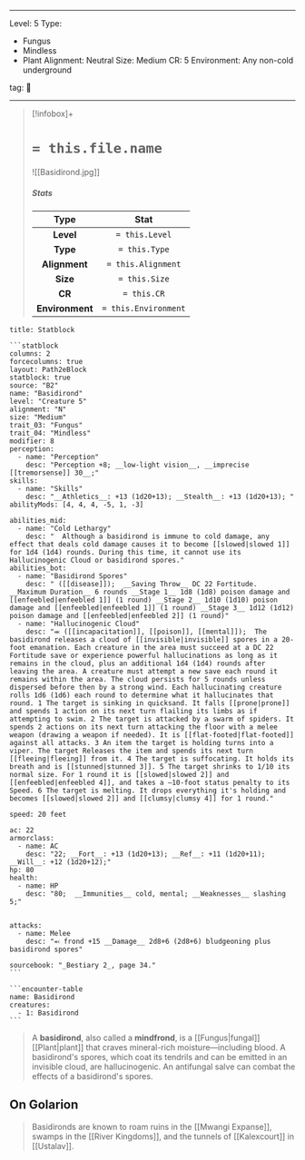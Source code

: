 
---


Level: 5
Type:
- Fungus
- Mindless
- Plant
Alignment: Neutral
Size: Medium
CR: 5
Environment: Any non-cold underground


tag: 👹

---

> [!infobox]+
> #  `= this.file.name`
> ![[Basidirond.jpg]]
> ##### Stats
> Type | Stat |
> :---:|:---:|
> **Level** | `= this.Level` |
> **Type** | `= this.Type` |
> **Alignment** | `= this.Alignment` |
> **Size** | `= this.Size` |
> **CR** | `= this.CR` |
> **Environment** | `= this.Environment` |




````ad-info
title: Statblock

```statblock
columns: 2
forcecolumns: true
layout: Path2eBlock
statblock: true
source: "B2"
name: "Basidirond"
level: "Creature 5"
alignment: "N"
size: "Medium"
trait_03: "Fungus"
trait_04: "Mindless"
modifier: 8
perception:
  - name: "Perception"
    desc: "Perception +8; __low-light vision__, __imprecise [[tremorsense]] 30__;"
skills:
  - name: "Skills"
    desc: "__Athletics__: +13 (1d20+13); __Stealth__: +13 (1d20+13); "
abilityMods: [4, 4, 4, -5, 1, -3]

abilities_mid:
  - name: "Cold Lethargy"
    desc: "  Although a basidirond is immune to cold damage, any effect that deals cold damage causes it to become [[slowed|slowed 1]] for 1d4 (1d4) rounds. During this time, it cannot use its Hallucinogenic Cloud or basidirond spores."
abilities_bot:
  - name: "Basidirond Spores"
    desc: " ([[disease]]);  __Saving Throw__ DC 22 Fortitude. __Maximum Duration__ 6 rounds __Stage 1__ 1d8 (1d8) poison damage and [[enfeebled|enfeebled 1]] (1 round) __Stage 2__ 1d10 (1d10) poison damage and [[enfeebled|enfeebled 1]] (1 round) __Stage 3__ 1d12 (1d12) poison damage and [[enfeebled|enfeebled 2]] (1 round)"
  - name: "Hallucinogenic Cloud"
    desc: "⬺ ([[incapacitation]], [[poison]], [[mental]]);  The basidirond releases a cloud of [[invisible|invisible]] spores in a 20-foot emanation. Each creature in the area must succeed at a DC 22 Fortitude save or experience powerful hallucinations as long as it remains in the cloud, plus an additional 1d4 (1d4) rounds after leaving the area. A creature must attempt a new save each round it remains within the area. The cloud persists for 5 rounds unless dispersed before then by a strong wind. Each hallucinating creature rolls 1d6 (1d6) each round to determine what it hallucinates that round. 1 The target is sinking in quicksand. It falls [[prone|prone]] and spends 1 action on its next turn flailing its limbs as if attempting to swim. 2 The target is attacked by a swarm of spiders. It spends 2 actions on its next turn attacking the floor with a melee weapon (drawing a weapon if needed). It is [[flat-footed|flat-footed]] against all attacks. 3 An item the target is holding turns into a viper. The target Releases the item and spends its next turn [[fleeing|fleeing]] from it. 4 The target is suffocating. It holds its breath and is [[stunned|stunned 3]]. 5 The target shrinks to 1/10 its normal size. For 1 round it is [[slowed|slowed 2]] and [[enfeebled|enfeebled 4]], and takes a –10-foot status penalty to its Speed. 6 The target is melting. It drops everything it's holding and becomes [[slowed|slowed 2]] and [[clumsy|clumsy 4]] for 1 round."

speed: 20 feet

ac: 22
armorclass:
  - name: AC
    desc: "22; __Fort__: +13 (1d20+13); __Ref__: +11 (1d20+11); __Will__: +12 (1d20+12);"
hp: 80
health:
  - name: HP
    desc: "80;  __Immunities__ cold, mental; __Weaknesses__ slashing 5;"


attacks:
  - name: Melee
    desc: "⬻ frond +15 __Damage__ 2d8+6 (2d8+6) bludgeoning plus basidirond spores"

sourcebook: "_Bestiary 2_, page 34."
```

```encounter-table
name: Basidirond
creatures:
  - 1: Basidirond
```

````



> A **basidirond**, also called a **mindfrond**, is a [[Fungus|fungal]] [[Plant|plant]] that craves mineral-rich moisture—including blood.
> A basidirond's spores, which coat its tendrils and can be emitted in an invisible cloud, are hallucinogenic. An antifungal salve can combat the effects of a basidirond's spores.


## On Golarion

> Basidironds are known to roam ruins in the [[Mwangi Expanse]], swamps in the [[River Kingdoms]], and the tunnels of [[Kalexcourt]] in [[Ustalav]].









